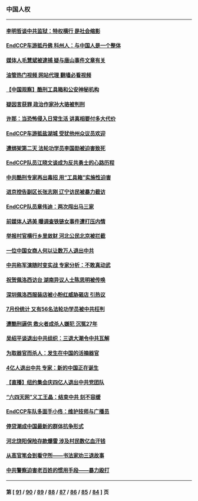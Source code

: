 ### 中国人权
---
#### [李明哲谈中共监狱：特权横行 是社会缩影](../../pages/ncid278/n13799212.md?08101245) 
#### [EndCCP车游抵丹佛 科州人：与中国人是一个整体](../../pages/ncid278/n13798911.md?08101245) 
#### [媒体人毛慧斌被逮捕 疑与唐山事件文章有关](../../pages/ncid278/n13799002.md?08101245) 
#### [油管热门视频 网站代理 翻墙必看视频](http://209.222.30.114:81/youtube.html?08101245)
#### [【中国观察】酷刑工具箱和公安神秘机构](../../pages/ncid278/n13798499.md?08101245) 
#### [疑因言获罪 政治作家孙大骆被判刑](../../pages/ncid278/n13798464.md?08101245) 
#### [许那：当恐怖侵入日常生活 讲真相要付多大代价](../../pages/ncid278/n13798299.md?08101245) 
#### [EndCCP车游抵盐湖城 受犹他州众议员欢迎](../../pages/ncid278/n13797993.md?08101245) 
#### [遭绑架第二天 法轮功学员李国勋被迫害致死](../../pages/ncid278/n13797464.md?08101245) 
#### [EndCCP队员江晓文谈成为反共勇士的心路历程](../../pages/ncid278/n13797300.md?08101245) 
#### [中共酷刑专家再出毒招 用“工具箱”实施性迫害](../../pages/ncid278/n13797202.md?08101245) 
#### [进京控告副区长张志刚 辽宁访民被暴力截访](../../pages/ncid278/n13797084.md?08101245) 
#### [EndCCP队员章伟迪：两次闯出马三家](../../pages/ncid278/n13796899.md?08101245) 
#### [前媒体人逃美 曝调查铁链女事件遭打压内情](../../pages/ncid278/n13796740.md?08101245) 
#### [举报村官横行乡里敛财 河北公民北京被拦截](../../pages/ncid278/n13796890.md?08101245) 
#### [一位中国女商人何以让数万人退出中共](../../pages/ncid278/n13795903.md?08101245) 
#### [中共称军演随时变实战 专家分析：不敢真动武](../../pages/ncid278/n13796365.md?08101245) 
#### [祝贺佩洛西访台 湖南异议人士陈思明被传唤](../../pages/ncid278/n13796220.md?08101245) 
#### [深圳佩洛西服装店被小粉红威胁砸店 引热议](../../pages/ncid278/n13796136.md?08101245) 
#### [7月份统计 又有56名法轮功学员被中共枉判](../../pages/ncid278/n13795640.md?08101245) 
#### [遭酷刑逼供 救火者成杀人嫌犯 沉冤27年](../../pages/ncid278/n13795562.md?08101245) 
#### [吴绍平谈退出中共组织：三退大潮令中共瓦解](../../pages/ncid278/n13794947.md?08101245) 
#### [为取器官而杀人：发生在中国的活摘器官](../../pages/ncid278/n13794731.md?08101245) 
#### [4亿人退出中共 专家：新的中国正在诞生](../../pages/ncid278/n13794871.md?08101245) 
#### [【直播】纽约集会庆四亿人退出中共党团队](../../pages/ncid278/n13794850.md?08101245) 
#### [“六四天网”义工王晶：结束中共 刻不容缓](../../pages/ncid278/n13794666.md?08101245) 
#### [EndCCP车队多面手小佟：维护技师与广播员](../../pages/ncid278/n13794791.md?08101245) 
#### [停贷潮成中国最新的群体抗争形式](../../pages/ncid278/n13794634.md?08101245) 
#### [河北饶阳保险存款爆雷 涉及村民数亿血汗钱](../../pages/ncid278/n13793936.md?08101245) 
#### [从高官笔会到看守所——书法家劝三退故事](../../pages/ncid278/n13794235.md?08101245) 
#### [中共警察迫害老百姓的惯用手段——暴力殴打](../../pages/ncid278/n13791611.md?08101245) 

---
#### 第 [ [91](./91.md?08101245) / [90](./90.md?08101245) / [89](./89.md?08101245) / [88](./88.md?08101245) / [87](./87.md?08101245) / [86](./86.md?08101245) / [85](./85.md?08101245) / [84](./84.md?08101245) ] 页
